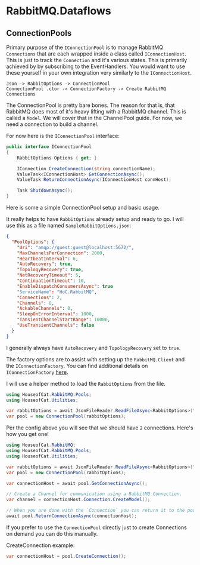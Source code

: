 ﻿# RabbitMQ.Dataflows
## ConnectionPools

Primary purpose of the `IConnectionPool` is to manage RabbitMQ `Connections` that
are each wrapped inside a class called `IConnectionHost`. This is just to track the
`Connection` and it's various states. This is primarily achieved by by subscribing
to the EventHandlers. You would want to use these yourself in your own integration
very similarly to the `IConnectionHost`.

```plaintext  
Json -> RabbitOptions -> ConnectionPool  
ConnectionPool .ctor -> ConnectionFactory -> Create RabbitMQ Connections
```

The ConnectionPool is pretty bare bones. The reason for that is, that RabbitMQ does
most of it's heavy lifting with a RabbitMQ channel. This is called a `Model`. We
will cover that in the ChannelPool guide. For now, we need a connection to build a
channel.

For now here is the `IConnectionPool` interface:
```csharp
public interface IConnectionPool
{
    RabbitOptions Options { get; }

    IConnection CreateConnection(string connectionName);
    ValueTask<IConnectionHost> GetConnectionAsync();
    ValueTask ReturnConnectionAsync(IConnectionHost connHost);

    Task ShutdownAsync();
}
```

Here is some a simple ConnectionPool setup and basic usage.

It really helps to have `RabbitOptions` already setup and ready to go.
I will use this as a file named `SampleRabbitOptions.json`:
```json
{
  "PoolOptions": {
    "Uri": "amqp://guest:guest@localhost:5672/",
    "MaxChannelsPerConnection": 2000,
    "HeartbeatInterval": 6,
    "AutoRecovery": true,
    "TopologyRecovery": true,
    "NetRecoveryTimeout": 5,
    "ContinuationTimeout": 10,
    "EnableDispatchConsumersAsync": true
    "ServiceName": "HoC.RabbitMQ",
    "Connections": 2,
    "Channels": 0,
    "AckableChannels": 0,
    "SleepOnErrorInterval": 1000,
    "TansientChannelStartRange": 10000,
    "UseTransientChannels": false
  }
}
```

I generally always have `AutoRecovery` and `TopologyRecovery` set to `true`.

The factory options are to assist with setting up the `RabbitMQ.Client` and the `IConnectionFactory`.
You can find additional details on `IConnectionFactory` [here](https://www.rabbitmq.com/client-libraries/dotnet-api-guide).

I will use a helper method to load the `RabbitOptions` from the file.

```csharp
using HouseofCat.RabbitMQ.Pools;
using HouseofCat.Utilities;

var rabbitOptions = await JsonFileReader.ReadFileAsync<RabbitOptions>("SampleRabbitOptions.json");
var pool = new ConnectionPool(rabbitOptions);
```

Per the config above you will see that we should have `2` connections. Here's how
you get one!

```csharp
using HouseofCat.RabbitMQ;
using HouseofCat.RabbitMQ.Pools;
using HouseofCat.Utilities;

var rabbitOptions = await JsonFileReader.ReadFileAsync<RabbitOptions>("SampleRabbitOptions.json");
var pool = new ConnectionPool(rabbitOptions);

var connectionHost = await pool.GetConnectionAsync();

// Create a Channel for communication using a RabbitMQ Connection.
var channel = connectionHost.Connection.CreateModel();

// When you are done with the `Connection` you can return it to the pool.
await pool.ReturnConnectionAsync(connectionHost);
```

If you prefer to use the `ConnectionPool` directly just to create Connections on demand
you can do this manually.

CreateConnection example:

```csharp
var connectionHost = pool.CreateConnection();
```